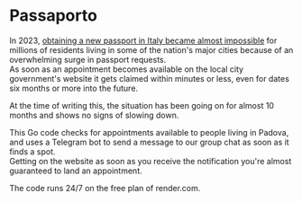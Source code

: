 # Passaporto

In 2023, [obtaining a new passport in Italy became almost impossible](https://www.rainews.it/tgr/piemonte/articoli/2023/06/passaporti-torino-una-delle-sei-citta-italiane-dove-e-impossibile-ottenere-un-appuntamento-36e9ab06-6222-4444-91ed-ab9ee9d9c806.html) for millions of residents living in some of the nation's major cities because of an overwhelming surge in passport requests.    
As soon as an appointment becomes available on the local city government's website it gets claimed within minutes or less, even for dates six months or more into the future.  

At the time of writing this, the situation has been going on for almost 10 months and shows no signs of slowing down.

This Go code checks for appointments available to people living in Padova, and uses a Telegram bot to send a message to our group chat as soon as it finds a spot.    
Getting on the website as soon as you receive the notification you're almost guaranteed to land an appointment.   

The code runs 24/7 on the free plan of render.com.
